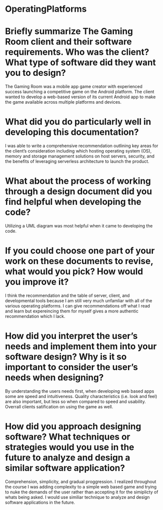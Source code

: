 # OperatingPlatforms
# Briefly summarize The Gaming Room client and their software requirements. Who was the client? What type of software did they want you to design?
The Gaming Room was a mobile app game creator with experienced success launching a competitive game on the Android platform. The client wanted to develop a web-based version of its current Android app to make the game available across multiple platforms and devices.

# What did you do particularly well in developing this documentation?
I was able to write a  comprehensive recommendation outlining key areas for the client’s consideration including which hosting operating system (OS), memory and storage management solutions on host servers, security, and the benefits of leveraging serverless architecture to launch the product.

# What about the process of working through a design document did you find helpful when developing the code?
Utilizing a UML diagram was most helpful when it came to developing the code.

# If you could choose one part of your work on these documents to revise, what would you pick? How would you improve it?
I think the recommendation and the table of server, client, and developmental tools because I am still very much unfamliar with all of the various operating platforms. I can give recommendations off what I read and learn but expereincing them for myself gives a more authentic recommendation which I lack.

# How did you interpret the user’s needs and implement them into your software design? Why is it so important to consider the user’s needs when designing?
By understanding the users needs first, when developing web based apps some are speed and intuitiveness. Quality characteristics (i.e. look and feel) are also important, but less so when compared to speed and usability. Overrall clients satification on using the game as well.

# How did you approach designing software? What techniques or strategies would you use in the future to analyze and design a similar software application?
Comprehension, simplicity, and gradual proggression. I realized throughout the course I was adding complexity to a simple web based game and trying to nuke the demands of the user rather than accepting it for the simiplicty of whats being asked. I would use similiar technique to analyze and design software applications in the future. 
